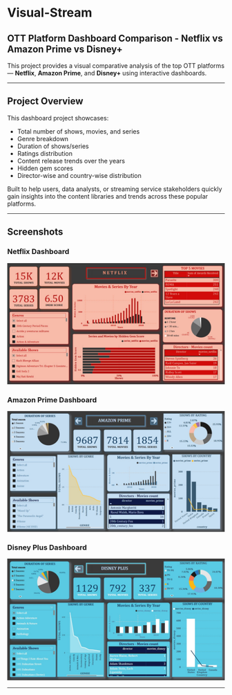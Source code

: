 # Visual-Stream

## OTT Platform Dashboard Comparison - Netflix vs Amazon Prime vs Disney+

This project provides a visual comparative analysis of the top OTT platforms — **Netflix**, **Amazon Prime**, and **Disney+** using interactive dashboards.

---

## Project Overview

This dashboard project showcases:
- Total number of shows, movies, and series
- Genre breakdown
- Duration of shows/series
- Ratings distribution
- Content release trends over the years
- Hidden gem scores
- Director-wise and country-wise distribution

Built to help users, data analysts, or streaming service stakeholders quickly gain insights into the content libraries and trends across these popular platforms.

---

## Screenshots

### Netflix Dashboard  
![Netflix](images/netflix.jpeg)

### Amazon Prime Dashboard  
![Amazon Prime](images/amazon-prime.jpeg)

### Disney Plus Dashboard  
![Disney Plus](images/disney+.jpeg)

---
